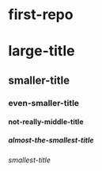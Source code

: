 # first-repo
# large-title
## smaller-title
### even-smaller-title
#### not-really-middle-title
##### almost-the-smallest-title
###### smallest-title